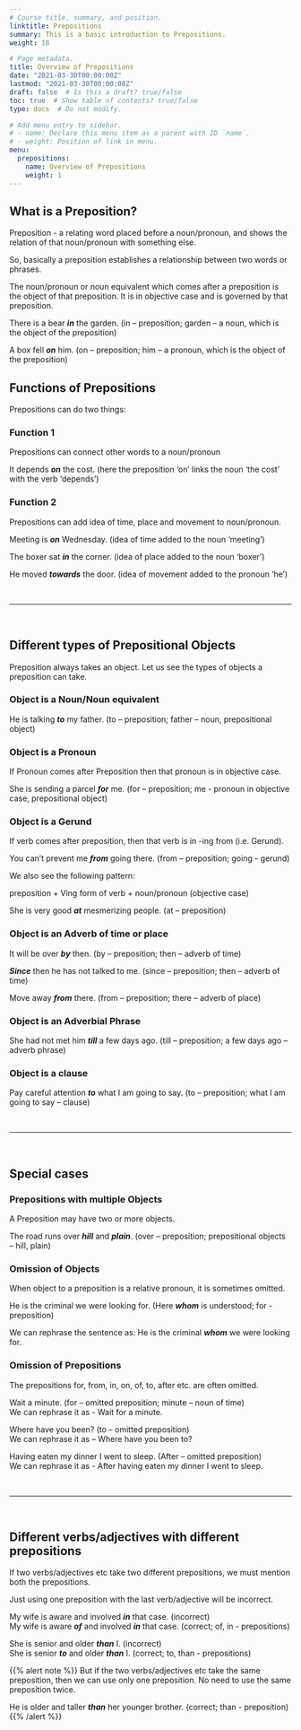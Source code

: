 ```yaml
---
# Course title, summary, and position.
linktitle: Prepositions
summary: This is a basic introduction to Prepositions.
weight: 18

# Page metadata.
title: Overview of Prepositions
date: "2021-03-30T00:00:00Z"
lastmod: "2021-03-30T00:00:00Z"
draft: false  # Is this a draft? true/false
toc: true  # Show table of contents? true/false
type: docs  # Do not modify.

# Add menu entry to sidebar.
# - name: Declare this menu item as a parent with ID `name`.
# - weight: Position of link in menu.
menu:
  prepositions:
    name: Overview of Prepositions
    weight: 1
---
```


## What is a Preposition?

Preposition - a relating word placed before a noun/pronoun, and shows the relation of that noun/pronoun with something else.

So, basically a preposition establishes a relationship between two words or phrases. 

The noun/pronoun or noun equivalent which comes after a preposition is the object of that preposition. It is in objective case and is governed by that preposition. 

There is a bear ***in*** the garden. (in – preposition; garden – a noun, which is the object of the preposition)

A box fell ***on*** him. (on – preposition; him – a pronoun, which is the object of the preposition)

## Functions of Prepositions

Prepositions can do two things:

### Function 1

Prepositions can connect other words to a noun/pronoun

It depends ***on*** the cost. (here the preposition ‘on’ links the noun ‘the cost’ with the verb ‘depends’)

### Function 2

Prepositions can add idea of time, place and movement to noun/pronoun.

Meeting is ***on*** Wednesday. (idea of time added to the noun ‘meeting’)

The boxer sat ***in*** the corner. (idea of place added to the noun ‘boxer’)

He moved ***towards*** the door. (idea of movement added to the pronoun ‘he’)

<br><hr><br>

## Different types of Prepositional Objects

Preposition always takes an object. Let us see the types of objects a preposition can take. 

### Object is a Noun/Noun equivalent

He is talking ***to*** my father. (to – preposition; father – noun, prepositional object)
	
### Object is a Pronoun

If Pronoun comes after Preposition then that pronoun is in objective case.

She is sending a parcel ***for*** me. (for – preposition; me - pronoun in objective case, prepositional object)

### Object is a Gerund

If verb comes after preposition, then that verb is in -ing from (i.e. Gerund).

You can’t prevent me ***from*** going there. (from – preposition; going - gerund) 

We also see the following pattern:

preposition + Ving form of verb + noun/pronoun (objective case)

She is very good ***at*** mesmerizing people. (at – preposition)

### Object is an Adverb of time or place 

It will be over ***by*** then. (by – preposition; then – adverb of time) 

***Since*** then he has not talked to me. (since – preposition; then – adverb of time) 

Move away ***from*** there. (from – preposition; there – adverb of place)
 
### Object is an Adverbial Phrase

She had not met him ***till*** a few days ago. (till – preposition; a few days ago – adverb phrase)

### Object is a clause

Pay careful attention ***to*** what I am going to say. (to – preposition; what I am going to say – clause) 

<br><hr><br>

## Special cases

### Prepositions with multiple Objects

A Preposition may have two or more objects.

The road runs over ***hill*** and ***plain***. (over – preposition; prepositional objects – hill, plain)

### Omission of Objects

When object to a preposition is a relative pronoun, it is sometimes omitted.

He is the criminal we were looking for. (Here ***whom*** is understood; for - preposition)

We can rephrase the sentence as: He is the criminal ***whom*** we were looking for. 

### Omission of Prepositions

The prepositions for, from, in, on, of, to, after etc. are often omitted.

Wait a minute. (for – omitted preposition; minute – noun of time) <br>
We can rephrase it as - Wait for a minute. 

Where have you been? (to – omitted preposition) <br>
We can rephrase it as – Where have you been to? 

Having eaten my dinner I went to sleep. (After – omitted preposition) <br>
We can rephrase it as - After having eaten my dinner I went to sleep. 

<br><hr><br>

## Different verbs/adjectives with different prepositions

If two verbs/adjectives etc take two different prepositions, we must mention both the prepositions.

Just using one preposition with the last verb/adjective will be incorrect.

My wife is aware and involved ***in*** that case. (incorrect) <br>
My wife is aware ***of*** and involved ***in*** that case. (correct; of, in - prepositions)

She is senior and older ***than*** I. (incorrect) <br>
She is senior ***to*** and older ***than*** I. (correct; to, than - prepositions)

{{% alert note %}}
But if the two verbs/adjectives etc take the same preposition, then we can use only one preposition. No need to use the same preposition twice. 

He is older and taller ***than*** her younger brother. (correct; than - preposition)
{{% /alert %}}


